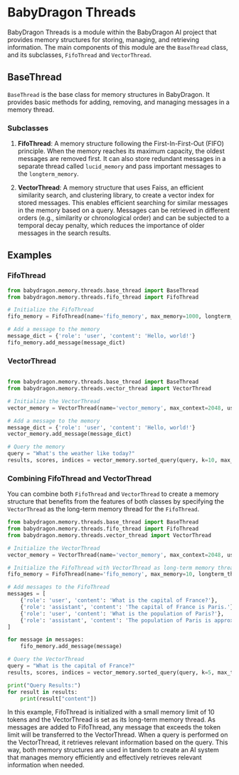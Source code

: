 # BabyDragon Threads

BabyDragon Threads is a module within the BabyDragon AI project that provides memory structures for storing, managing, and retrieving information. The main components of this module are the `BaseThread` class, and its subclasses, `FifoThread` and `VectorThread`.

## BaseThread

`BaseThread` is the base class for memory structures in BabyDragon. It provides basic methods for adding, removing, and managing messages in a memory thread.

### Subclasses

1. **FifoThread**: A memory structure following the First-In-First-Out (FIFO) principle. When the memory reaches its maximum capacity, the oldest messages are removed first. It can also store redundant messages in a separate thread called `lucid_memory` and pass important messages to the `longterm_memory`.

2. **VectorThread**: A memory structure that uses Faiss, an efficient similarity search, and clustering library, to create a vector index for stored messages. This enables efficient searching for similar messages in the memory based on a query. Messages can be retrieved in different orders (e.g., similarity or chronological order) and can be subjected to a temporal decay penalty, which reduces the importance of older messages in the search results.
## Examples

### FifoThread

```python
from babydragon.memory.threads.base_thread import BaseThread
from babydragon.memory.threads.fifo_thread import FifoThread

# Initialize the FifoThread
fifo_memory = FifoThread(name='fifo_memory', max_memory=1000, longterm_thread=None, redundant=True)

# Add a message to the memory
message_dict = {'role': 'user', 'content': 'Hello, world!'}
fifo_memory.add_message(message_dict)
```
### VectorThread
```python

from babydragon.memory.threads.base_thread import BaseThread
from babydragon.memory.threads.vector_thread import VectorThread

# Initialize the VectorThread
vector_memory = VectorThread(name='vector_memory', max_context=2048, use_mark=False)

# Add a message to the memory
message_dict = {'role': 'user', 'content': 'Hello, world!'}
vector_memory.add_message(message_dict)

# Query the memory
query = "What's the weather like today?"
results, scores, indices = vector_memory.sorted_query(query, k=10, max_tokens=4000)
```

### Combining FifoThread and VectorThread

You can combine both `FifoThread` and `VectorThread` to create a memory structure that benefits from the features of both classes by specifying the `VectorThread` as the long-term memory thread for the `FifoThread`.

```python
from babydragon.memory.threads.base_thread import BaseThread
from babydragon.memory.threads.fifo_thread import FifoThread
from babydragon.memory.threads.vector_thread import VectorThread

# Initialize the VectorThread
vector_memory = VectorThread(name='vector_memory', max_context=2048, use_mark=False)

# Initialize the FifoThread with VectorThread as long-term memory thread
fifo_memory = FifoThread(name='fifo_memory', max_memory=10, longterm_thread=vector_memory, redundant=True)

# Add messages to the FifoThread
messages = [
    {'role': 'user', 'content': 'What is the capital of France?'},
    {'role': 'assistant', 'content': 'The capital of France is Paris.'},
    {'role': 'user', 'content': 'What is the population of Paris?'},
    {'role': 'assistant', 'content': 'The population of Paris is approximately 2.1 million people.'},
]

for message in messages:
    fifo_memory.add_message(message)

# Query the VectorThread
query = "What is the capital of France?"
results, scores, indices = vector_memory.sorted_query(query, k=5, max_tokens=4000)

print("Query Results:")
for result in results:
    print(result["content"])
```
In this example, FifoThread is initialized with a small memory limit of 10 tokens and the VectorThread is set as its long-term memory thread. As messages are added to FifoThread, any message that exceeds the token limit will be transferred to the VectorThread. When a query is performed on the VectorThread, it retrieves relevant information based on the query. This way, both memory structures are used in tandem to create an AI system that manages memory efficiently and effectively retrieves relevant information when needed.